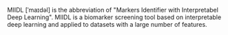 MIIDL [ˈmaɪdəl] is the abbreviation of "Markers Identifier with Interpretabel Deep Learning". MIIDL is a biomarker screening tool based on interpretable deep learning and applied to datasets with a large number of features. 
